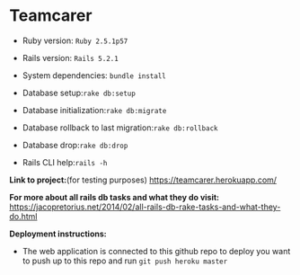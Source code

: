 # Teamcarer

* Ruby version: `Ruby 2.5.1p57`

* Rails version: `Rails 5.2.1`

* System dependencies: `bundle install`

* Database setup:`rake db:setup`

* Database initialization:`rake db:migrate`

* Database rollback to last migration:`rake db:rollback`

* Database drop:`rake db:drop`

* Rails CLI help:`rails -h`

**Link to project:**(for testing purposes)
https://teamcarer.herokuapp.com/

**For more about all rails db tasks and what they do visit:**
https://jacopretorius.net/2014/02/all-rails-db-rake-tasks-and-what-they-do.html

**Deployment instructions:**
* The web application is connected to this github repo to deploy you want to push up to this repo and run `git push heroku master`

